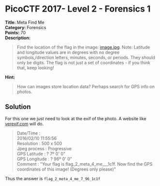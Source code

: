# PicoCTF 2017- Level 2 - Forensics 1

**Title:** Meta Find Me  
**Category:** Forensics  
**Points:** 70  
**Description:**

>Find the location of the flag in the image: [image.jpg](image.jpg). Note: Latitude and longitude values are in degrees with no degree symbols,/direction letters, minutes, seconds, or periods. They should only be digits. The flag is not just a set of coordinates - if you think that, keep looking!

**Hint:**

>How can images store location data? Perhaps search for GPS info on photos.

## Solution

For this one we just need to look at the exif of the photo. A website like [verexif.com](https://www.verexif.com/en/ver.php) will do.

>Date/Time :  
>    2016/02/10 11:55:56  
>Resolution :    500 x 500  
>Jpeg process :    Progressive  
>GPS Latitude :    ? 7º 0' 0"  
>GPS Longitude :    ? 96º 0' 0"  
>Comment :    "Your flag is flag_2_meta_4_me_<lat>_<lon>_1c1f. Now find the GPS coordinates of this image! (Degrees only please)"  

Thus the answer is `flag_2_meta_4_me_7_96_1c1f`
